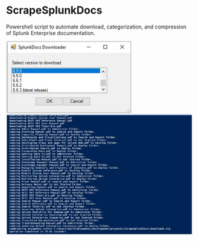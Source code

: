 # ScrapeSplunkDocs
Powershell script to automate download, categorization, and compression of Splunk Enterprise documentation.

![alt tag](https://github.com/dstaulcu/ScrapeSplunkDocs/blob/master/screenshot1.JPG)
![alt tag](https://github.com/dstaulcu/ScrapeSplunkDocs/blob/master/screenshot.JPG)

